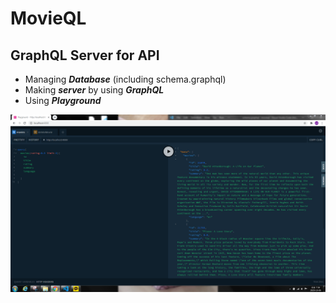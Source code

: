 # MovieQL
## GraphQL Server for API
- Managing ***Database*** (including schema.graphql)
- Making ***server*** by using ***GraphQL***
- Using ***Playground***



![alt text](screen.PNG)
